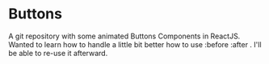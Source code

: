 # Buttons

A git repository with some animated Buttons Components in ReactJS. Wanted to learn how to handle a little bit better how to use :before :after .
I'll be able to re-use it afterward.
